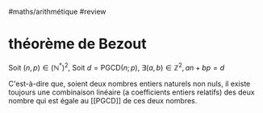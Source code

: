 #maths/arithmétique #review 
# théorème de Bezout
Soit $(n, p)\in(\mathbb N^*)^2$,
Soit $d = \text{PGCD}(n; p)$,
$\exists(a, b)\in\mathbb Z^2, an+bp = d$

C'est-à-dire que, soient deux nombres entiers naturels non nuls, il existe toujours une combinaison linéaire (a coefficients entiers relatifs) des deux nombre qui est égale au [[PGCD]] de ces deux nombres.

